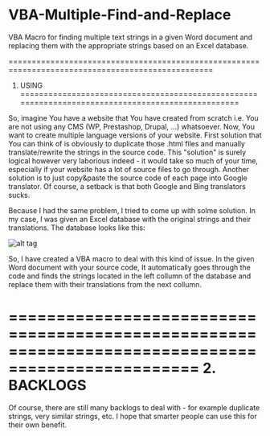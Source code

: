 # VBA-Multiple-Find-and-Replace
VBA Macro for finding multiple text strings in a given Word document and replacing them with the appropriate strings based on an Excel database.

==================================================================================================
1. USING
==================================================================================================

So, imagine You have a website that You have created from scratch i.e. You are not using any CMS (WP, Prestashop, Drupal, ...) whatsoever. Now, You want to create multiple language versions of your website. First solution that You can think of is obviously to duplicate those .html files and manually translate/rewrite the strings in the source code. This "solution" is surely logical however very laborious indeed - it would take so much of your time, especially if your website has a lot of source files to go through. Another solution is to just copy&paste the source code of each page into Google translator. Of course, a setback is that both Google and Bing translators sucks.

Because I had the same problem, I tried to come up with solme solution. In my case, I was given an Excel database with the original strings and their translations. The database looks like this:

![alt tag](https://github.com/DVN-Anakin/VBA-Multiple-Find-and-Replace-/excel-database.png)

So, I have created a VBA macro to deal with this kind of issue. In the given Word document with your source code, It automatically goes through the code and finds the strings located in the left collumn of the database and replace them with their translations from the next collumn.


==================================================================================================
2. BACKLOGS
==================================================================================================

Of course, there are still many backlogs to deal with - for example duplicate strings, very similar strings, etc. I hope that smarter people can use this for their own benefit.
